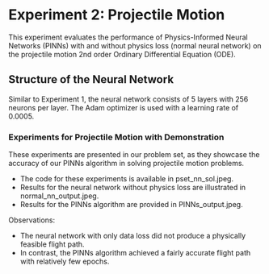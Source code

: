 # Experiment 2: Projectile Motion

This experiment evaluates the performance of Physics-Informed Neural Networks (PINNs) with and without physics loss (normal neural network) on the projectile motion 2nd order Ordinary Differential Equation (ODE).

## Structure of the Neural Network
Similar to Experiment 1, the neural network consists of 5 layers with 256 neurons per layer. The Adam optimizer is used with a learning rate of 0.0005.

### Experiments for Projectile Motion with Demonstration

These experiments are presented in our problem set, as they showcase the accuracy of our PINNs algorithm in solving projectile motion problems.

- The code for these experiments is available in pset_nn_sol.jpeg.
- Results for the neural network without physics loss are illustrated in normal_nn_output.jpeg.
- Results for the PINNs algorithm are provided in PINNs_output.jpeg.

Observations:
- The neural network with only data loss did not produce a physically feasible flight path.
- In contrast, the PINNs algorithm achieved a fairly accurate flight path with relatively few epochs.